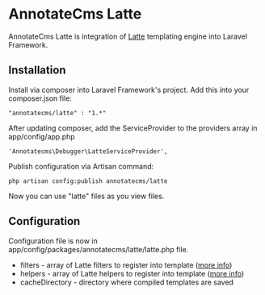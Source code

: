 # AnnotateCms Latte #

AnnotateCms Latte is integration of [Latte](https://github.com/nette/latte "Latte Github page") templating engine into Laravel Framework.

## Installation ##
Install via composer into Laravel Framework's project. Add this into your composer.json file:	

	"annotatecms/latte" : "1.*"

After updating composer, add the ServiceProvider to the providers array in app/config/app.php

	'Annotatecms\Debugger\LatteServiceProvider',

Publish configuration via Artisan command:

	php artisan config:publish annotatecms/latte

Now you can use "latte" files as you view files.

## Configuration ##

Configuration file is now in app/config/packages/annotatecms/latte/latte.php file.

- filters - array of Latte filters to register into template ([more info](http://doc.nette.org/en/templating#toc-macros))
- helpers - array of Latte helpers to register into template ([more info](http://doc.nette.org/en/templating#toc-helpers-in-latte)) 
- cacheDirectory - directory where compiled templates are saved